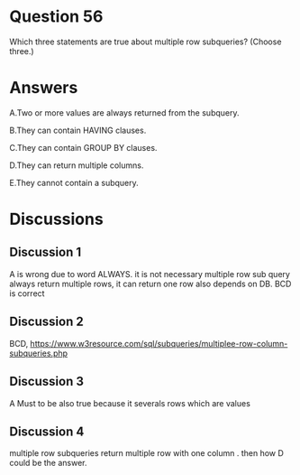 # Question 56
Which three statements are true about multiple row subqueries? (Choose three.)

# Answers
A.Two or more values are always returned from the subquery.

B.They can contain HAVING clauses.

C.They can contain GROUP BY clauses.

D.They can return multiple columns.

E.They cannot contain a subquery.

# Discussions
## Discussion 1
A is wrong due to word ALWAYS. it is not necessary multiple row sub query always return multiple rows, it can return one row also depends on DB. 
BCD is correct

## Discussion 2
BCD, 
https://www.w3resource.com/sql/subqueries/multiplee-row-column-subqueries.php

## Discussion 3
A Must to be also true because it severals rows which are values

## Discussion 4
multiple row subqueries return multiple row with one column . then how D could be the answer.

